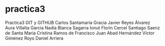 # practica3
Practica3 GIT y GITHUB
Carlos Santamaría Gracia
Javier Reyes Álvarez
Aura Villalta Garcia
Nadia Blanca Sagarra
Ionut Florin Cercel
Santiago Saenz de Santa Maria
Cristina Ramos de Francisco
Juan Abad Hernández
Víctor Giménez Royo
Daniel Arriera
